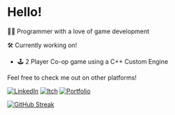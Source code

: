 # Hello!
👩‍💻 Programmer with a love of game development



🛠️ Currently working on!
- 🕹️ 2 Player Co-op game using a C++ Custom Engine

Feel free to check me out on other platforms!

[![LinkedIn](https://img.shields.io/badge/LinkedIn-LinkedIn?style=for-the-badge&logo=linkedin&logoColor=ffffff&color=0a66c2)](https://linkedin.com/in/locstock)
[![Itch](https://img.shields.io/badge/Itch-itch?style=for-the-badge&logo=itchdotio&logoColor=ffffff&color=fa5c5c)](https://locstock.itch.io/)
[![Portfolio](https://img.shields.io/badge/Portfolio-Portfolio?style=for-the-badge&logo=github&logoColor=ffffff&color=202020)](https://locstock.dev/)

[![GitHub Streak](https://github-readme-streak-stats.herokuapp.com?user=Locstock04&theme=dark&hide_border=true&card_width=400&background=0A0C10&hide_longest_streak=true)](https://git.io/streak-stats)



<!-- Created with GPRM 

![](https://github-readme-streak-stats.herokuapp.com?user=Locstock04&theme=dark&hide_border=true&card_width=400&hide_longest_streak=true)

![](https://github-readme-stats.vercel.app/api?username=Locstock04&theme=dark&hide_border=true&include_all_commits=true&count_private=true)<br/>
![](https://github-readme-streak-stats.herokuapp.com/?user=Locstock04&theme=dark&hide_border=true)<br/>
![](https://github-readme-stats.vercel.app/api/top-langs/?username=Locstock04&theme=dark&hide_border=true&include_all_commits=true&count_private=true&layout=compact)

( https://gprm.itsvg.in ) -->

<!--
**Locstock04/Locstock04** is a ✨ _special_ ✨ repository because its `README.md` (this file) appears on your GitHub profile.

Here are some ideas to get you started:

- 🔭 I’m currently working on ...
- 🌱 I’m currently learning ...
- 👯 I’m looking to collaborate on ...
- 🤔 I’m looking for help with ...
- 💬 Ask me about ...
- 📫 How to reach me: ...
- 😄 Pronouns: ...
- ⚡ Fun fact: ...
-->
